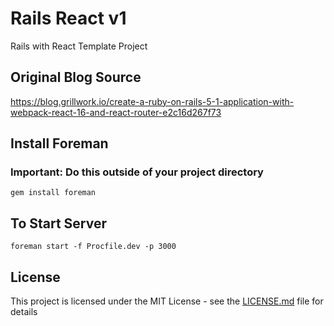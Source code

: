 # Rails React v1

Rails with React Template Project

## Original Blog Source

https://blog.grillwork.io/create-a-ruby-on-rails-5-1-application-with-webpack-react-16-and-react-router-e2c16d267f73

## Install Foreman

### Important:  Do this outside of your project directory

```
gem install foreman
```

## To Start Server

```
foreman start -f Procfile.dev -p 3000
```


## License

This project is licensed under the MIT License - see the [LICENSE.md](LICENSE.md) file for details
